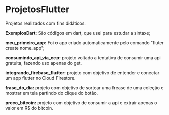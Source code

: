 # ProjetosFlutter
Projetos realizados com fins didáticos.

<b>ExemplosDart:</b> São códigos em dart, que usei para estudar a sintaxe;

<b>meu_primeiro_app:</b> Foi o app criado automaticamente pelo comando "fluter create nome_app";

<b>consumindo_api_via_cep:</b> projeto voltado a tentativa de consumir uma api gratuita, fazendo uso apenas do get.

<b>integrando_firebase_flutter:</b> projeto com objetivo de entender e conectar um app flutter no Cloud Firestore.

<b>frase_do_dia:</b> projeto com objetivo de sortear uma frease de uma coleção e mostrar em tela partindo do clique do botão.

<b>preco_bitcoin:</b> projeto com objetivo de consumir a api e extrair apenas o valor em R$ do bitcoin.
